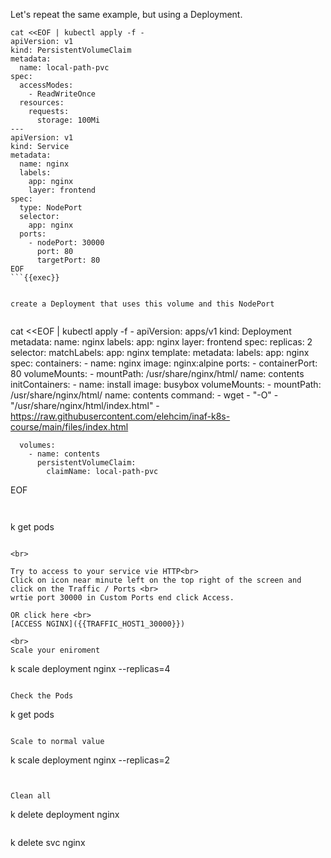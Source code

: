 
Let's repeat the same example, but using a Deployment.


```
cat <<EOF | kubectl apply -f -
apiVersion: v1
kind: PersistentVolumeClaim
metadata:
  name: local-path-pvc
spec:
  accessModes:
    - ReadWriteOnce
  resources:
    requests:
      storage: 100Mi
---
apiVersion: v1 
kind: Service 
metadata:
  name: nginx
  labels:
    app: nginx
    layer: frontend
spec:
  type: NodePort
  selector:
    app: nginx
  ports:
    - nodePort: 30000
      port: 80
      targetPort: 80
EOF
```{{exec}}


create a Deployment that uses this volume and this NodePort


```
cat <<EOF | kubectl apply -f -
apiVersion: apps/v1
kind: Deployment
metadata:
  name: nginx
  labels:
    app: nginx
    layer: frontend
spec:
  replicas: 2
  selector:
    matchLabels:
      app: nginx
  template:
    metadata:
      labels:
        app: nginx
    spec:
      containers:
      - name: nginx
        image: nginx:alpine
        ports:
          - containerPort: 80
        volumeMounts:
          - mountPath: /usr/share/nginx/html/
            name: contents
      initContainers:
      - name: install
        image: busybox
        volumeMounts:
          - mountPath: /usr/share/nginx/html/
            name: contents
        command:
        - wget
        - "-O"
        - "/usr/share/nginx/html/index.html"
        - https://raw.githubusercontent.com/elehcim/inaf-k8s-course/main/files/index.html
                
      volumes:
        - name: contents
          persistentVolumeClaim:
            claimName: local-path-pvc
EOF
```{{exec}}


```
k get pods
```{{exec}}

<br>

Try to access to your service vie HTTP<br>
Click on icon near minute left on the top right of the screen and click on the Traffic / Ports <br>
wrtie port 30000 in Custom Ports end click Access.

OR click here <br>
[ACCESS NGINX]({{TRAFFIC_HOST1_30000}})

<br>
Scale your eniroment

```
k scale deployment nginx --replicas=4
```{{exec}}

Check the Pods

```
k get pods
```{{exec}}

Scale to normal value

```
k scale deployment nginx --replicas=2
```{{exec}}


Clean all

```
k delete deployment nginx

```{{exec}}

```
k delete svc nginx
```{{exec}}




